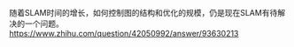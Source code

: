 随着SLAM时间的增长，如何控制图的结构和优化的规模，仍是现在SLAM有待解决的一个问题。https://www.zhihu.com/question/42050992/answer/93630213
